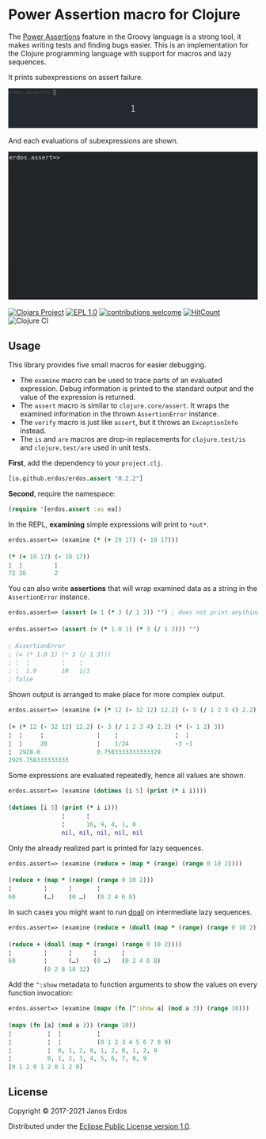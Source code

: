# Power Assertion macro for Clojure

The [Power Assertions](http://groovy-lang.org/testing.html#_power_assertions) feature in the Groovy language is a strong tool, it makes writing tests and finding bugs easier. This is an implementation for the Clojure programming language with support for macros and lazy sequences.

It prints subexpressions on assert failure.

<img src="docs/animation-1.gif"/>

And each evaluations of subexpressions are shown.

<img src="docs/animation-3.gif"/>

[![Clojars Project](https://img.shields.io/clojars/v/io.github.erdos/erdos.assert.svg)](https://clojars.org/io.github.erdos/erdos.assert)
[![EPL 1.0](https://img.shields.io/badge/License-EPL%201.0-red.svg)](https://www.eclipse.org/legal/epl-1.0/)
[![contributions welcome](https://img.shields.io/badge/contributions-welcome-brightgreen.svg?style=flat)](https://github.com/erdos/erdos.assert/issues)
[![HitCount](http://hits.dwyl.io/erdos/erdosassert.svg)](http://hits.dwyl.io/erdos/erdosassert)
![Clojure CI](https://github.com/erdos/erdos.assert/workflows/Clojure%20CI/badge.svg)

## Usage

This library provides five small macros for easier debugging.
 - The `examine` macro can be used to trace parts of an evaluated expression. Debug information is printed to the standard output and the value of the expression is returned.
 - The `assert` macro is similar to `clojure.core/assert`. It wraps the examined information in the thrown `AssertionError` instance.
 - The `verify` macro is just like `assert`, but it throws an `ExceptionInfo` instead.
 - The `is` and `are` macros are drop-in replacements for `clojure.test/is` and `clojure.test/are` used in unit tests.

**First**, add the dependency to your `project.clj`.

```clojure
[io.github.erdos/erdos.assert "0.2.2"]
```

**Second**, require the namespace:

```clojure
(require '[erdos.assert :as ea])
```


In the REPL, **examining** simple expressions will print to `*out*`.

```clojure
erdos.assert=> (examine (* (+ 19 17) (- 19 17)))

(* (+ 19 17) (- 19 17))
¦  ¦         ¦
72 36        2
```


You can also write **assertions** that will wrap examined data as a string in the `AssertionError` instance.

```clojure
erdos.assert=> (assert (= 1 (* 3 (/ 1 3)) "") ; does not print anything

erdos.assert=> (assert (= (* 1.0 1) (* 3 (/ 1 3))) "")

; AssertionError
; (= (* 1.0 1) (* 3 (/ 1 3)))
; ¦  ¦         ¦    ¦
; ¦  1.0       1N   1/3
; false
```


Shown output is arranged to make place for more complex output.

```clojure
erdos.assert=> (examine (+ (* 12 (- 32 12) 12.2) (- 3 (/ 1 2 3 4) 2.2) (* (- 1 2) 3)))

(+ (* 12 (- 32 12) 12.2) (- 3 (/ 1 2 3 4) 2.2) (* (- 1 2) 3))
¦  ¦     ¦               ¦    ¦                ¦  ¦
¦  ¦     20              ¦    1/24             -3 -1
¦  2928.0                0.7583333333333329
2925.758333333333
```


Some expressions are evaluated repeatedly, hence all values are shown.

```clojure
erdos.assert=> (examine (dotimes [i 5] (print (* i i))))

(dotimes [i 5] (print (* i i)))
               ¦      ¦
               ¦      16, 9, 4, 1, 0
               nil, nil, nil, nil, nil
```

Only the already realized part is printed for lazy sequences.

```clojure
erdos.assert=> (examine (reduce + (map * (range) (range 0 10 2))))

(reduce + (map * (range) (range 0 10 2)))
¦         ¦      ¦       ¦
60        (…)    (0 …)   (0 2 4 6 8) 
```

In such cases you might want to run [doall](https://clojuredocs.org/clojure.core/doall) on intermediate lazy sequences.

```clojure
erdos.assert=> (examine (reduce + (doall (map * (range) (range 0 10 2)))))

(reduce + (doall (map * (range) (range 0 10 2))))
¦         ¦      ¦      ¦       ¦
60        ¦      (…)    (0 …)   (0 2 4 6 8) 
          (0 2 8 18 32) 
```

Add the `^:show` metadata to function arguments to show the values on every function invocation:

```clojure
erdos.assert=> (examine (mapv (fn [^:show a] (mod a 3)) (range 10)))

(mapv (fn [a] (mod a 3)) (range 10))
¦          ¦  ¦          ¦
¦          ¦  ¦          (0 1 2 3 4 5 6 7 8 9)
¦          ¦  0, 1, 2, 0, 1, 2, 0, 1, 2, 0
¦          0, 1, 2, 3, 4, 5, 6, 7, 8, 9
[0 1 2 0 1 2 0 1 2 0]
```

## License

Copyright © 2017-2021 Janos Erdos

Distributed under the [Eclipse Public License version 1.0](https://www.eclipse.org/legal/epl-1.0/).
